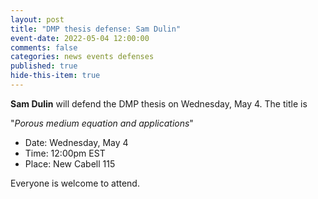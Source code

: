 ```yaml
---
layout: post
title: "DMP thesis defense: Sam Dulin"
event-date: 2022-05-04 12:00:00
comments: false
categories: news events defenses
published: true
hide-this-item: true
---
```


**Sam Dulin** will defend the DMP thesis on Wednesday, May 4.
The title is

"_Porous medium equation and applications_"

- Date: Wednesday, May 4
- Time: 12:00pm EST
- Place: New Cabell 115

Everyone is welcome to attend.